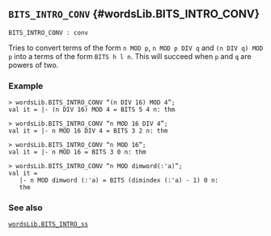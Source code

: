 ## `BITS_INTRO_CONV` {#wordsLib.BITS_INTRO_CONV}


```
BITS_INTRO_CONV : conv
```



Tries to convert terms of the form `n MOD p`, `n MOD p DIV q` and
`(n DIV q) MOD p` into a terms of the form `BITS h l n`. This will succeed when
`p` and `q` are powers of two.

### Example

    
    > wordsLib.BITS_INTRO_CONV “(n DIV 16) MOD 4”;
    val it = |- (n DIV 16) MOD 4 = BITS 5 4 n: thm
    
    > wordsLib.BITS_INTRO_CONV “n MOD 16 DIV 4”;
    val it = |- n MOD 16 DIV 4 = BITS 3 2 n: thm
    
    > wordsLib.BITS_INTRO_CONV “n MOD 16”;
    val it = |- n MOD 16 = BITS 3 0 n: thm
    
    > wordsLib.BITS_INTRO_CONV “n MOD dimword(:'a)”;
    val it =
       |- n MOD dimword (:'a) = BITS (dimindex (:'a) - 1) 0 n:
       thm
    

### See also

[`wordsLib.BITS_INTRO_ss`](#wordsLib.BITS_INTRO_ss)

